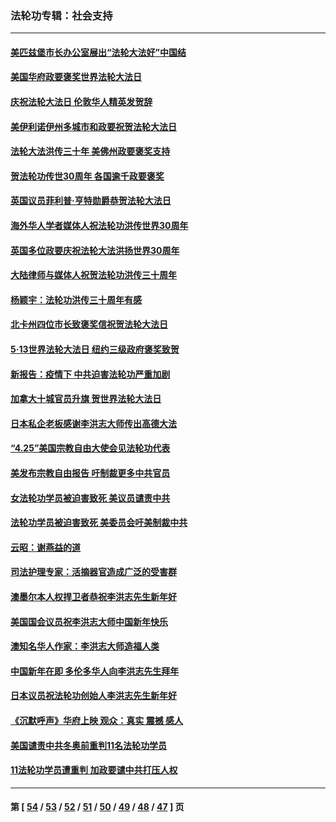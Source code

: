 ### 法轮功专辑：社会支持
---
#### [美匹兹堡市长办公室展出“法轮大法好”中国结](../../pages/nf4386/n13749721.md?06130430) 
#### [美国华府政要褒奖世界法轮大法日](../../pages/nf4386/n13743770.md?06130430) 
#### [庆祝法轮大法日 伦敦华人精英发贺辞](../../pages/nf4386/n13741593.md?06130430) 
#### [美伊利诺伊州多城市和政要祝贺法轮大法日](../../pages/nf4386/n13737149.md?06130430) 
#### [法轮大法洪传三十年 美佛州政要褒奖支持](../../pages/nf4386/n13737103.md?06130430) 
#### [贺法轮功传世30周年 各国逾千政要褒奖](../../pages/nf4386/n13735828.md?06130430) 
#### [英国议员菲利普‧亨特勋爵恭贺法轮大法日](../../pages/nf4386/n13736187.md?06130430) 
#### [海外华人学者媒体人祝法轮功洪传世界30周年](../../pages/nf4386/n13735835.md?06130430) 
#### [英国多位政要庆祝法轮大法洪扬世界30周年](../../pages/nf4386/n13734739.md?06130430) 
#### [大陆律师与媒体人祝贺法轮功洪传三十周年](../../pages/nf4386/n13735062.md?06130430) 
#### [杨颖宇：法轮功洪传三十周年有感](../../pages/nf4386/n13734884.md?06130430) 
#### [北卡州四位市长致褒奖信祝贺法轮大法日](../../pages/nf4386/n13733292.md?06130430) 
#### [5·13世界法轮大法日 纽约三级政府褒奖致贺](../../pages/nf4386/n13732651.md?06130430) 
#### [新报告：疫情下 中共迫害法轮功严重加剧](../../pages/nf4386/n13732612.md?06130430) 
#### [加拿大十城官员升旗 贺世界法轮大法日](../../pages/nf4386/n13729166.md?06130430) 
#### [日本私企老板感谢李洪志大师传出高德大法](../../pages/nf4386/n13726335.md?06130430) 
#### [“4.25”美国宗教自由大使会见法轮功代表](../../pages/nf4386/n13724124.md?06130430) 
#### [美发布宗教自由报告 吁制裁更多中共官员](../../pages/nf4386/n13720670.md?06130430) 
#### [女法轮功学员被迫害致死 美议员谴责中共](../../pages/nf4386/n13682069.md?06130430) 
#### [法轮功学员被迫害致死 美委员会吁美制裁中共](../../pages/nf4386/n13631310.md?06130430) 
#### [云昭：谢燕益的道](../../pages/nf4386/n13607391.md?06130430) 
#### [司法护理专家：活摘器官造成广泛的受害群](../../pages/nf4386/n13570425.md?06130430) 
#### [澳墨尔本人权捍卫者恭祝李洪志先生新年好](../../pages/nf4386/n13556164.md?06130430) 
#### [美国国会议员祝李洪志大师中国新年快乐](../../pages/nf4386/n13554208.md?06130430) 
#### [澳知名华人作家：李洪志大师造福人类](../../pages/nf4386/n13552049.md?06130430) 
#### [中国新年在即 多伦多华人向李洪志先生拜年](../../pages/nf4386/n13531756.md?06130430) 
#### [日本议员祝法轮功创始人李洪志先生新年好](../../pages/nf4386/n13543228.md?06130430) 
#### [《沉默呼声》华府上映 观众：真实 震撼 感人](../../pages/nf4386/n13524739.md?06130430) 
#### [美国谴责中共冬奥前重判11名法轮功学员](../../pages/nf4386/n13521806.md?06130430) 
#### [11法轮功学员遭重判 加政要谴中共打压人权](../../pages/nf4386/n13521294.md?06130430) 

---
#### 第 [ [54](./54.md?06130430) / [53](./53.md?06130430) / [52](./52.md?06130430) / [51](./51.md?06130430) / [50](./50.md?06130430) / [49](./49.md?06130430) / [48](./48.md?06130430) / [47](./47.md?06130430) ] 页
